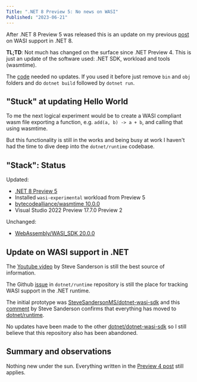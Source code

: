 ```yaml
---
Title: ".NET 8 Preview 5: No news on WASI"
Published: "2023-06-21"
---
```

After .NET 8 Preview 5 was released this is an update on my previous [post](blog/Webassembly-dotnet-8-hello-world/)
on WASI support in .NET 8.

**TL;TD**: Not much has changed on the surface since .NET Preview 4.
This is just an update of the software used: .NET SDK, workload and tools (wasmtime).

<!-- excerpt -->

The [code](https://github.com/henrikrxn/webassembly-experiments/tree/main/wasiconsole-hello-world)
needed no updates. If you used it before just remove `bin` and `obj` folders and
do `dotnet build` followed by `dotnet run`.

## "Stuck" at updating Hello World

To me the next logical experiment would be to create a WASI compliant wasm file
exporting a function, e.g. `add(a, b) -> a + b`, and calling that using wasmtime.

But this functionality is still in the works and being busy at work I haven't
had the time to dive deep into the `dotnet/runtime` codebase.

## "Stack": Status

Updated:

- [.NET 8 Preview 5](https://github.com/dotnet/core/blob/main/release-notes/8.0/preview/8.0.0-preview.5.md)
- Installed `wasi-experimental` workload from Preview 5
- [bytecodealliance/wasmtime 10.0.0](https://github.com/bytecodealliance/wasmtime/releases/tag/v10.0.0)
- Visual Studio 2022 Preview 17.7.0 Preview 2

Unchanged:

- [WebAssembly/WASI_SDK 20.0.0](https://github.com/WebAssembly/wasi-sdk/releases/tag/wasi-sdk-20)

## Update on WASI support in .NET

The [Youtube video](https://www.youtube.com/watch?v=gKX-cdqnb8I&ab_channel=stevensandersonuk)
by Steve Sanderson is still the best source of information.

The Github [issue](https://github.com/dotnet/runtime/issues/65895)
in `dotnet/runtime` repository is still the place for tracking WASI support
in the .NET runtime.

The initial prototype was [SteveSandersonMS/dotnet-wasi-sdk](https://github.com/SteveSandersonMS/dotnet-wasi-sdk/)
and this [comment](<https://github.com/SteveSandersonMS/dotnet-wasi-sdk/issues/11#issuecomment-1576276533>)
by Steve Sanderson confirms that everything has moved to [dotnet/runtime](https://github.com/dotnet/runtime/).

No updates have been made to the other [dotnet/dotnet-wasi-sdk](https://github.com/dotnet/dotnet-wasi-sdk/)
so I still believe that this repository also has been abandoned.

## Summary and observations

Nothing new under the sun. Everything written in the [Preview 4 post](../Webassembly-dotnet-8-hello-world/)
still applies.
